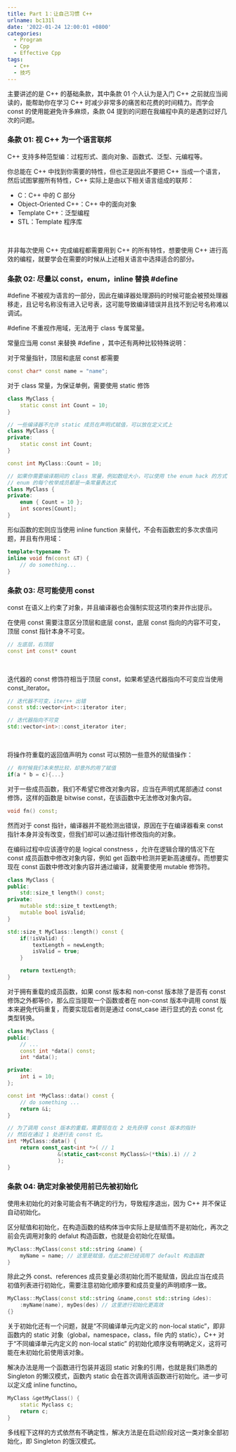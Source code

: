```yaml
---
title: Part 1：让自己习惯 C++
urlname: bc131l
date: '2022-01-24 12:00:01 +0800'
categories:
  - Program
  - Cpp
  - Effective Cpp
tags:
  - C++
  - 技巧
---
```


主要讲述的是 C++ 的基础条款，其中条款 01 个人认为是入门 C++ 之前就应当阅读的，能帮助你在学习 C++ 时减少非常多的痛苦和花费的时间精力。而学会 const 的使用能避免许多麻烦，条款 04 提到的问题在我编程中真的是遇到过好几次的问题。

<!-- more -->

### 条款 01: 视 C++ 为一个语言联邦

C++ 支持多种范型编：过程形式、面向对象、函数式、泛型、元编程等。
​

你总能在 C++ 中找到你需要的特性，但也正是因此不要把 C++ 当成一个语言，然后试图掌握所有特性，C++ 实际上是由以下相关语言组成的联邦：
​

- C：C++ 中的 C 部分
- Object-Oriented C++：C++ 中的面向对象
- Template C++：泛型编程
- STL：Template 程序库

​

并非每次使用 C++ 完成编程都需要用到 C++ 的所有特性，想要使用 C++ 进行高效的编程，就要学会在需要的时候从上述相关语言中选择适合的部分。
​

### 条款 02: 尽量以 const，enum，inline 替换 #define

#define 不被视为语言的一部分，因此在编译器处理源码的时候可能会被预处理器移走，且记号名称没有进入记号表，这可能导致编译错误并且找不到记号名称难以调试。
​

#define 不重视作用域，无法用于 class 专属常量。
​

常量应当用 const 来替换 #define ，其中还有两种比较特殊说明：
​

对于常量指针，顶层和底层 const 都需要

```cpp
const char* const name = "name";
```

对于 class 常量，为保证单例，需要使用 static 修饰

```cpp
class MyClass {
	static const int Count = 10;
}

// 一些编译器不允许 static 成员在声明式赋值，可以放在定义式上
class MyClass {
private:
	static const int Count;
}

const int MyClass::Count = 10;

// 如果你需要编译期间的 class 常量，例如数组大小，可以使用 the enum hack 的方式
// enum 的每个枚举成员都是一条常量表达式
class MyClass {
private:
    enum { Count = 10 };
    int scores[Count];
}
```

形似函数的宏则应当使用 inline function 来替代，不会有函数宏的多次求值问题，并且有作用域：

```cpp
template<typename T>
inline void fn(const &T) {
    // do something...
}
```

###

### 条款 03: 尽可能使用 const

const 在语义上约束了对象，并且编译器也会强制实现这项约束并作出提示。
​

在使用 const 需要注意区分顶层和底层 const，底层 const 指向的内容不可变，顶层 const 指针本身不可变。

```cpp
// 左底层，右顶层
const int const* count
```

​

迭代器的 const 修饰符相当于顶层 const，如果希望迭代器指向不可变应当使用 const_iterator。

```cpp
// 迭代器不可变，iter++ 出错
const std::vector<int>::iterator iter;

// 迭代器指向不可变
std::vector<int>::const_iterator iter;
```

​

将操作符重载的返回值声明为 const 可以预防一些意外的赋值操作：

```cpp
// 有时候我们本来想比较，却意外的用了赋值
if(a * b = c){...}
```

对于一些成员函数，我们不希望它修改对象内容，应当在声明式尾部通过 const 修饰，这样的函数是 bitwise const，在该函数中无法修改对象内容。

```cpp
void fn() const;
```

然而对于 const 指针，编译器并不能检测出错误，原因在于在编译器看来 const 指针本身并没有改变，但我们却可以通过指针修改指向的对象。
​

在编码过程中应该遵守的是 logical constness ，允许在逻辑合理的情况下在 const 成员函数中修改对象内容，例如 get 函数中检测并更新高速缓存。而想要实现在 const 函数中修改对象内容并通过编译，就需要使用 mutable 修饰符。

```cpp
class MyClass {
public:
    std::size_t length() const;
private:
    mutable std::size_t textLength;
    mutable bool isValid;
}

std::size_t MyClass::length() const {
    if(!isValid) {
    	textLength = newLength;
        isValid = true;
    }

    return textLength;
}
```

对于拥有重载的成员函数，如果 const 版本和 non-const 版本除了是否有 const 修饰之外都等价，那么应当提取一个函数或者在 non-const 版本中调用 const 版本来避免代码重复，而要实现后者则是通过 const_case 进行显式的去 const 化类型转换。

```cpp
class MyClass {
public:
    // ...
    const int *data() const;
    int *data();

private:
    int i = 10;
};

const int *MyClass::data() const {
    // do something ...
    return &i;
}

// 为了调用 const 版本的重载，需要现在在 2 处先获得 const 版本的指针
// 然后在通过 1 处进行去 const 化。
int *MyClass::data() {
    return const_cast<int *>( // 1
                &(static_cast<const MyClass&>(*this).i) // 2
                );
}
```

### 条款 04: 确定对象被使用前已先被初始化

使用未初始化的对象可能会有不确定的行为，导致程序退出，因为 C++ 并不保证自动初始化。
​

区分赋值和初始化，在构造函数的结构体当中实际上是赋值而不是初始化，再次之前会先调用对象的 defalut 构造函数，也就是会初始化在赋值。

```cpp
MyClass::MyClass(const std::string &name) {
    myName = name; // 这里是赋值，在此之前已经调用了 default 构造函数
}
```

除此之外 const、references 成员变量必须初始化而不能赋值，因此应当在成员初值列表进行初始化，需要注意初始化顺序要和成员变量的声明顺序一致。

```cpp
MyClass::MyClass(const std::string &name,const std::string &des):
	:myName(name), myDes(des) // 这里进行初始化更高效
{}
```

关于初始化还有一个问题，就是“不同编译单元内定义的 non-local static”，即非函数内的 static 对象（global，namespace，class，file 内的 static），C++ 对于“不同编译单元内定义的 non-local static” 的初始化顺序没有明确定义，这将可能在未初始化前使用该对象。
​

解决办法是用一个函数进行包装并返回 static 对象的引用，也就是我们熟悉的 Singleton 的懒汉模式，函数内 static 会在首次调用该函数进行初始化。进一步可以定义成 inline functino。
​

```cpp
MyClass &getMyClass() {
	static Myclass c;
    return c;
}
```

多线程下这样的方式依然有不确定性，解决方法是在启动阶段对这一类对象全部初始化，即 Singleton 的饿汉模式。
